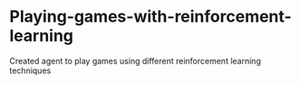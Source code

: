 # Playing-games-with-reinforcement-learning
Created agent to play games using different reinforcement learning techniques
